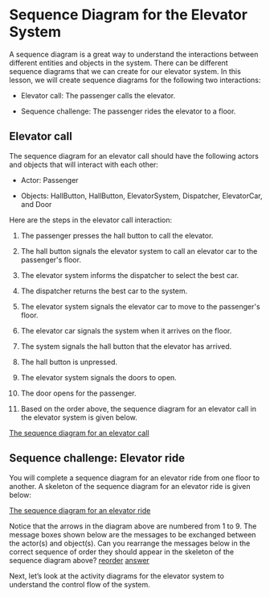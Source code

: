 # Sequence Diagram for the Elevator System
A sequence diagram is a great way to understand the interactions between different entities and objects in the system. There can be different sequence diagrams that we can create for our elevator system. In this lesson, we will create sequence diagrams for the following two interactions:

- Elevator call: The passenger calls the elevator.

- Sequence challenge: The passenger rides the elevator to a floor.

## Elevator call
The sequence diagram for an elevator call should have the following actors and objects that will interact with each other:

- Actor: Passenger

- Objects: HallButton, HallButton, ElevatorSystem, Dispatcher, ElevatorCar, and Door

Here are the steps in the elevator call interaction:

1. The passenger presses the hall button to call the elevator.

2. The hall button signals the elevator system to call an elevator car to the passenger's floor.

3. The elevator system informs the dispatcher to select the best car.

4. The dispatcher returns the best car to the system.

5. The elevator system signals the elevator car to move to the passenger's floor.

6. The elevator car signals the system when it arrives on the floor.

7. The system signals the hall button that the elevator has arrived.

8. The hall button is unpressed.

9. The elevator system signals the doors to open.

10. The door opens for the passenger.

11. Based on the order above, the sequence diagram for an elevator call in the elevator system is given below.

[The sequence diagram for an elevator call](./seq.png)

## Sequence challenge: Elevator ride
You will complete a sequence diagram for an elevator ride from one floor to another. A skeleton of the sequence diagram for an elevator ride is given below:

[The sequence diagram for an elevator ride](./challenge.png)

Notice that the arrows in the diagram above are numbered from 1 to 9. The message boxes shown below are the messages to be exchanged between the actor(s) and object(s). Can you rearrange the messages below in the correct sequence of order they should appear in the skeleton of the sequence diagram above?
[reorder](./seqblock.png)
[answer](./seqanswer.png)

Next, let’s look at the activity diagrams for the elevator system to understand the control flow of the system.

